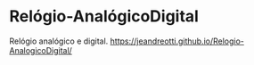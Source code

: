 # Relógio-AnalógicoDigital
 Relógio analógico e digital. 
https://jeandreotti.github.io/Relogio-AnalogicoDigital/
